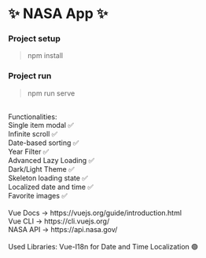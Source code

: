 # ✨ NASA App ✨

### Project setup

> npm install

### Project run

> npm run serve
 <br />
 Functionalities: <br /> Single item modal ✅ <br /> Infinite scroll ✅ <br /> Date-based sorting ✅ <br /> Year Filter ✅ <br /> Advanced Lazy Loading ✅ <br /> Dark/Light Theme ✅ <br /> Skeleton loading state ✅ <br /> Localized date and time ✅ <br/> Favorite images ✅
 <br/>
 <br/>
 Vue Docs -> https://vuejs.org/guide/introduction.html <br />
 Vue CLI -> https://cli.vuejs.org/ <br />
 NASA API -> https://api.nasa.gov/
<br />
<br />
Used Libraries: Vue-I18n for Date and Time Localization 🟢
